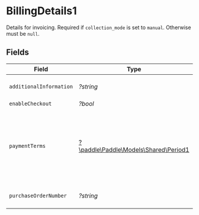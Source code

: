 # BillingDetails1

Details for invoicing. Required if `collection_mode` is set to `manual`. Otherwise must be `null`.


## Fields

| Field                                                                                                                                          | Type                                                                                                                                           | Required                                                                                                                                       | Description                                                                                                                                    |
| ---------------------------------------------------------------------------------------------------------------------------------------------- | ---------------------------------------------------------------------------------------------------------------------------------------------- | ---------------------------------------------------------------------------------------------------------------------------------------------- | ---------------------------------------------------------------------------------------------------------------------------------------------- |
| `additionalInformation`                                                                                                                        | *?string*                                                                                                                                      | :heavy_minus_sign:                                                                                                                             | purchase order number, max 1500 chars                                                                                                          |
| `enableCheckout`                                                                                                                               | *?bool*                                                                                                                                        | :heavy_minus_sign:                                                                                                                             | N/A                                                                                                                                            |
| `paymentTerms`                                                                                                                                 | [?\paddle\Paddle\Models\Shared\Period1](../../models/shared/Period1.md)                                                                        | :heavy_minus_sign:                                                                                                                             | Setting for the period of time between when the transaction is billed and when it is due. Mandatory when `collection_mode` is set to `manual`. |
| `purchaseOrderNumber`                                                                                                                          | *?string*                                                                                                                                      | :heavy_minus_sign:                                                                                                                             | purchase order number, max 100 chars                                                                                                           |